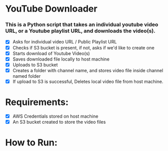 # YouTube Downloader
### This is a Python script that takes an individual youtube video URL, or a Youtube playlist URL, and downloads the video(s).

- [x] Asks for individual video URL / Public Playlist URL
- [x] Checks if S3 bucket is present, if not, asks if we'd like to create one
- [x] Starts download of Youtube Video(s)
- [x] Saves downloaded file locally to host machine
- [x] Uploads to S3 bucket
- [x] Creates a folder with channel name, and stores video file inside channel named folder
- [x] If upload to S3 is successful, Deletes local video file from host machine.

# Requirements:
- [x] AWS Credentials stored on host machine
- [x] An S3 bucket created to store the video files

# How to Run: